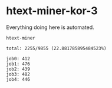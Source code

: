 # htext-miner-kor-3

Everything doing here is automated.

```
htext-miner

total: 2255/9855 (22.881785895484523%)

job0: 412
job1: 476
job2: 439
job3: 482
job4: 446
```